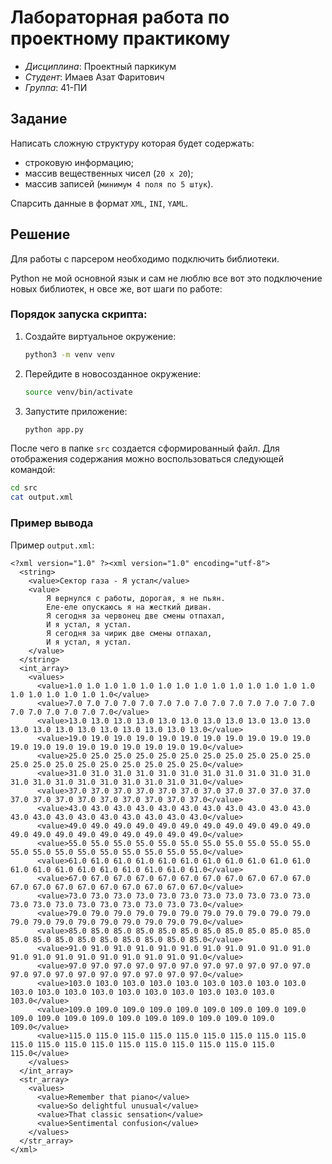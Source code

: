 # Лабораторная работа по проектному практикому
- *Дисциплина*: Проектный паркикум
- *Студент*: Имаев Азат Фаритович
- *Группа*: 41-ПИ

## Задание

Написать сложную структуру которая будет содержать:
- строковую информацию;
- массив вещественных чисел (`20 х 20`);
- массив записей (`минимум 4 поля по 5 штук`).

Спарсить данные в формат `XML`, `INI`, `YAML`.

## Решение

Для работы с парсером необходимо подключить библиотеки.

Python не мой основной язык и сам не люблю все вот это подключение новых библиотек, н овсе же, вот шаги по работе:

### Порядок запуска скрипта:

1. Создайте виртуальное окружение:
    ```bash
    python3 -m venv venv
    ```
2. Перейдите в новосозданное окружение:
    ```bash
    source venv/bin/activate
    ```
3. Запустите приложение:
   ```bash
   python app.py
   ```

После чего в папке `src` создается сформированный файл. Для отображения содержания можно воспользоваться следующей командой:

```bash
cd src
cat output.xml
```

### Пример вывода
Пример `output.xml`:

```
<?xml version="1.0" ?><xml version="1.0" encoding="utf-8">
  <string>
    <value>Сектор газа - Я устал</value>
    <value>
        Я вернулся с работы, дорогая, я не пьян.
        Еле-еле опускаюсь я на жесткий диван.
        Я сегодня за червонец две смены отпахал,
        И я устал, я устал.
        Я сегодня за чирик две смены отпахал,
        И я устал, я устал.
    </value>
  </string>
  <int_array>
    <values>
      <value>1.0 1.0 1.0 1.0 1.0 1.0 1.0 1.0 1.0 1.0 1.0 1.0 1.0 1.0 1.0 1.0 1.0 1.0 1.0 1.0</value>
      <value>7.0 7.0 7.0 7.0 7.0 7.0 7.0 7.0 7.0 7.0 7.0 7.0 7.0 7.0 7.0 7.0 7.0 7.0 7.0 7.0</value>
      <value>13.0 13.0 13.0 13.0 13.0 13.0 13.0 13.0 13.0 13.0 13.0 13.0 13.0 13.0 13.0 13.0 13.0 13.0 13.0 13.0</value>
      <value>19.0 19.0 19.0 19.0 19.0 19.0 19.0 19.0 19.0 19.0 19.0 19.0 19.0 19.0 19.0 19.0 19.0 19.0 19.0 19.0</value>
      <value>25.0 25.0 25.0 25.0 25.0 25.0 25.0 25.0 25.0 25.0 25.0 25.0 25.0 25.0 25.0 25.0 25.0 25.0 25.0 25.0</value>
      <value>31.0 31.0 31.0 31.0 31.0 31.0 31.0 31.0 31.0 31.0 31.0 31.0 31.0 31.0 31.0 31.0 31.0 31.0 31.0 31.0</value>
      <value>37.0 37.0 37.0 37.0 37.0 37.0 37.0 37.0 37.0 37.0 37.0 37.0 37.0 37.0 37.0 37.0 37.0 37.0 37.0 37.0</value>
      <value>43.0 43.0 43.0 43.0 43.0 43.0 43.0 43.0 43.0 43.0 43.0 43.0 43.0 43.0 43.0 43.0 43.0 43.0 43.0 43.0</value>
      <value>49.0 49.0 49.0 49.0 49.0 49.0 49.0 49.0 49.0 49.0 49.0 49.0 49.0 49.0 49.0 49.0 49.0 49.0 49.0 49.0</value>
      <value>55.0 55.0 55.0 55.0 55.0 55.0 55.0 55.0 55.0 55.0 55.0 55.0 55.0 55.0 55.0 55.0 55.0 55.0 55.0 55.0</value>
      <value>61.0 61.0 61.0 61.0 61.0 61.0 61.0 61.0 61.0 61.0 61.0 61.0 61.0 61.0 61.0 61.0 61.0 61.0 61.0 61.0</value>
      <value>67.0 67.0 67.0 67.0 67.0 67.0 67.0 67.0 67.0 67.0 67.0 67.0 67.0 67.0 67.0 67.0 67.0 67.0 67.0 67.0</value>
      <value>73.0 73.0 73.0 73.0 73.0 73.0 73.0 73.0 73.0 73.0 73.0 73.0 73.0 73.0 73.0 73.0 73.0 73.0 73.0 73.0</value>
      <value>79.0 79.0 79.0 79.0 79.0 79.0 79.0 79.0 79.0 79.0 79.0 79.0 79.0 79.0 79.0 79.0 79.0 79.0 79.0 79.0</value>
      <value>85.0 85.0 85.0 85.0 85.0 85.0 85.0 85.0 85.0 85.0 85.0 85.0 85.0 85.0 85.0 85.0 85.0 85.0 85.0 85.0</value>
      <value>91.0 91.0 91.0 91.0 91.0 91.0 91.0 91.0 91.0 91.0 91.0 91.0 91.0 91.0 91.0 91.0 91.0 91.0 91.0 91.0</value>
      <value>97.0 97.0 97.0 97.0 97.0 97.0 97.0 97.0 97.0 97.0 97.0 97.0 97.0 97.0 97.0 97.0 97.0 97.0 97.0 97.0</value>
      <value>103.0 103.0 103.0 103.0 103.0 103.0 103.0 103.0 103.0 103.0 103.0 103.0 103.0 103.0 103.0 103.0 103.0 103.0 103.0 103.0</value>
      <value>109.0 109.0 109.0 109.0 109.0 109.0 109.0 109.0 109.0 109.0 109.0 109.0 109.0 109.0 109.0 109.0 109.0 109.0 109.0 109.0</value>
      <value>115.0 115.0 115.0 115.0 115.0 115.0 115.0 115.0 115.0 115.0 115.0 115.0 115.0 115.0 115.0 115.0 115.0 115.0 115.0 115.0</value>
    </values>
  </int_array>
  <str_array>
    <values>
      <value>Remember that piano</value>
      <value>So delightful unusual</value>
      <value>That classic sensation</value>
      <value>Sentimental confusion</value>
    </values>
  </str_array>
</xml>
```